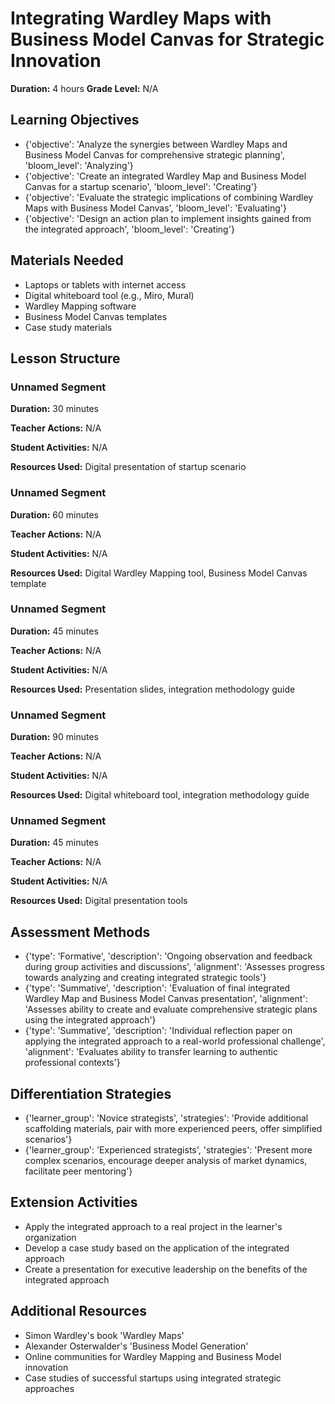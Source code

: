 # Integrating Wardley Maps with Business Model Canvas for Strategic Innovation

**Duration:** 4 hours
**Grade Level:** N/A

## Learning Objectives
- {'objective': 'Analyze the synergies between Wardley Maps and Business Model Canvas for comprehensive strategic planning', 'bloom_level': 'Analyzing'}
- {'objective': 'Create an integrated Wardley Map and Business Model Canvas for a startup scenario', 'bloom_level': 'Creating'}
- {'objective': 'Evaluate the strategic implications of combining Wardley Maps with Business Model Canvas', 'bloom_level': 'Evaluating'}
- {'objective': 'Design an action plan to implement insights gained from the integrated approach', 'bloom_level': 'Creating'}

## Materials Needed
- Laptops or tablets with internet access
- Digital whiteboard tool (e.g., Miro, Mural)
- Wardley Mapping software
- Business Model Canvas templates
- Case study materials

## Lesson Structure
### Unnamed Segment
**Duration:** 30 minutes

**Teacher Actions:** N/A

**Student Activities:** N/A

**Resources Used:** Digital presentation of startup scenario

### Unnamed Segment
**Duration:** 60 minutes

**Teacher Actions:** N/A

**Student Activities:** N/A

**Resources Used:** Digital Wardley Mapping tool, Business Model Canvas template

### Unnamed Segment
**Duration:** 45 minutes

**Teacher Actions:** N/A

**Student Activities:** N/A

**Resources Used:** Presentation slides, integration methodology guide

### Unnamed Segment
**Duration:** 90 minutes

**Teacher Actions:** N/A

**Student Activities:** N/A

**Resources Used:** Digital whiteboard tool, integration methodology guide

### Unnamed Segment
**Duration:** 45 minutes

**Teacher Actions:** N/A

**Student Activities:** N/A

**Resources Used:** Digital presentation tools

## Assessment Methods
- {'type': 'Formative', 'description': 'Ongoing observation and feedback during group activities and discussions', 'alignment': 'Assesses progress towards analyzing and creating integrated strategic tools'}
- {'type': 'Summative', 'description': 'Evaluation of final integrated Wardley Map and Business Model Canvas presentation', 'alignment': 'Assesses ability to create and evaluate comprehensive strategic plans using the integrated approach'}
- {'type': 'Summative', 'description': 'Individual reflection paper on applying the integrated approach to a real-world professional challenge', 'alignment': 'Evaluates ability to transfer learning to authentic professional contexts'}

## Differentiation Strategies
- {'learner_group': 'Novice strategists', 'strategies': 'Provide additional scaffolding materials, pair with more experienced peers, offer simplified scenarios'}
- {'learner_group': 'Experienced strategists', 'strategies': 'Present more complex scenarios, encourage deeper analysis of market dynamics, facilitate peer mentoring'}

## Extension Activities
- Apply the integrated approach to a real project in the learner's organization
- Develop a case study based on the application of the integrated approach
- Create a presentation for executive leadership on the benefits of the integrated approach

## Additional Resources
- Simon Wardley's book 'Wardley Maps'
- Alexander Osterwalder's 'Business Model Generation'
- Online communities for Wardley Mapping and Business Model innovation
- Case studies of successful startups using integrated strategic approaches
